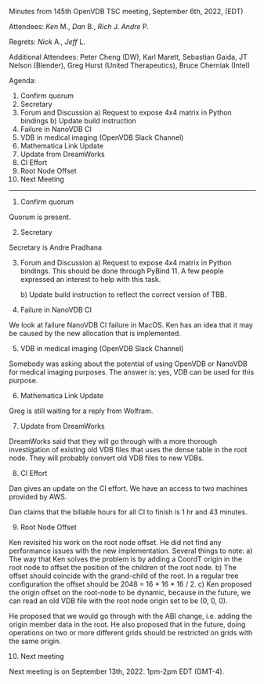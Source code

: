 Minutes from 145th OpenVDB TSC meeting, September 6th, 2022, (EDT)

Attendees: *Ken* M., *Dan* B., *Rich* J. *Andre* P.

Regrets: *Nick* A., *Jeff* L.

Additional Attendees: Peter Cheng (DW), Karl Marett, Sebastian Gaida,
JT Nelson (Blender), Greg Hurst (United Therapeutics), Bruce Cherniak (Intel)

Agenda:

1) Confirm quorum
2) Secretary
3) Forum and Discussion
   a) Request to expose 4x4 matrix in Python bindings
   b) Update build instruction
4) Failure in NanoVDB CI
5) VDB in medical imaging (OpenVDB Slack Channel)
6) Mathematica Link Update
7) Update from DreamWorks
8) CI Effort
9) Root Node Offset
10) Next Meeting

--------------------

1) Confirm quorum

Quorum is present.

2) Secretary

Secretary is Andre Pradhana

3) Forum and Discussion
   a) Request to expose 4x4 matrix in Python bindings.
      This should be done through PyBind 11. A few people expressed an interest
      to help with this task.

   b) Update build instruction to reflect the correct version of TBB.

4) Failure in NanoVDB CI

We look at failure NanoVDB CI failure in MacOS. Ken has an idea that it may
be caused by the new allocation that is implemented.

5) VDB in medical imaging (OpenVDB Slack Channel)

Somebody was asking about the potential of using OpenVDB or NanoVDB for medical
imaging purposes. The answer is: yes, VDB can be used for this purpose.

6) Mathematica Link Update

Greg is still waiting for a reply from Wolfram.

7) Update from DreamWorks

DreamWorks said that they will go through with a more thorough investigation of
existing old VDB files that uses the dense table in the root node. They will
probably convert old VDB files to new VDBs.

8) CI Effort

Dan gives an update on the CI effort. We have an access to two machines provided
by AWS.

Dan claims that the billable hours for all CI to finish is 1 hr and 43 minutes.

9) Root Node Offset

Ken revisited his work on the root node offset. He did not find any performance
issues with the new implementation. Several things to note:
a) The way that Ken solves the problem is by adding a CoordT origin in
   the root node to offset the position of the children of the root node.
b) The offset should coincide with the grand-child of the root. In a regular
   tree configuration the offset should be 2048 = 16 * 16 * 16 / 2.
c) Ken proposed the origin offset on the root-node to be dynamic, because
   in the future, we can read an old VDB file with the root node origin
   set to be (0, 0, 0).

He proposed that we would go through with the ABI change, i.e. adding the
origin member data in the root. He also proposed that in the future, doing
operations on two or more different grids should be restricted on grids
with the same origin.

10) Next meeting

Next meeting is on September 13th, 2022. 1pm-2pm EDT (GMT-4).
